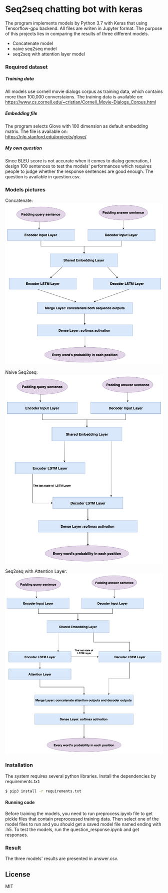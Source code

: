 # Seq2seq chatting bot with keras
The program implements models by Python 3.7 with Keras that using Tensorflow-gpu backend. All files are writen in Jupyter format. The purpose of this projects lies in comparing the results of three different models.
  - Concatenate model 
  - naive seq2seq model 
  - seq2seq with attention layer model
 
### Required dataset
##### Training data
All models use cornell movie dialogs corpus as training data, which contains more than 100,000 converstaions. The training data is available on: \
https://www.cs.cornell.edu/~cristian/Cornell_Movie-Dialogs_Corpus.html

##### Embedding file
The program selects Glove with 100 dimension as default embedding matrix. The file is available on:\
https://nlp.stanford.edu/projects/glove/

##### My own question
Since BLEU score is not accurate when it comes to dialog generation, I design 100 sentences to test the models' performances which requires people to judge whether the response sentences are good enough.
The question is available in question.csv.

### Models pictures
Concatenate:\
![alt text](https://github.com/Eajay/seq2seq-chatting-bot-with-keras/blob/master/picutures/concate.png)

Naive Seq2seq:\
![alt text](https://github.com/Eajay/seq2seq-chatting-bot-with-keras/blob/master/picutures/seq2seq.png)

Seq2seq with Attention Layer:\
![alt text](https://github.com/Eajay/seq2seq-chatting-bot-with-keras/blob/master/picutures/attention.png)

### Installation

The system requires several python libraries.
Install the dependencies by requirements.txt:
```sh
$ pip3 install -r requirements.txt 
```

#### Running code
Before training the models, you need to run preprocess.ipynb file to get pickle files that contain preprocessed training data.
Then select one of the model files to run and you should get a saved model file named ending with .h5.
To test the models, run the question_response.ipynb and get responses.

### Result
The three models' results are presented in answer.csv. 

License
----
MIT



